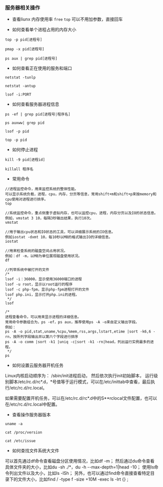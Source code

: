 ### 服务器相关操作

- 查看liunx 内存使用率
`free`  `top` 可以不用加参数，直接回车


- 如何查看单个进程占用的内存大小

```
top -p pid[进程号]

pmap -x pid[进程号]

ps aux | grep pid[进程号]
```

- 如何查看正在使用的服务和端口

```
netstat -tunlp

netstat -antup

lsof -i:PORT
```

- 如何查看服务器进程信息

```
ps -ef | grep pid[进程号|程序名]

ps auxww| grep pid

lsof -p pid

top -p pid
```

- 如何停止进程

```
kill -9 pid[进程id]

killall 程序名
```

- 常用命令

```
//进程监控命令，用来监控系统的整体性能。
可以显示系统负载，进程，cpu，内存，分页等信息，常用shift+m和shift+p来按memory和cpu使用对进程进行排序。
top

//系统监控命令，重点侧重于虚拟内存，也可以监控cpu，进程，内存分页以及IO的状态信息。
例如，vmstat 3 10，每隔3秒输出结果，执行10次。
vmstat

//用于输出cpu状态和IO状态的工具，可以详细展示系统的IO信息。
例如iostat -dxmt 10，每10秒以MB的格式输出IO的详细信息。
iostat

//用来检查系统的磁盘空间占用状况。
例如：df -m，以MB为单位展现磁盘使用状况。
df

//列举系统中被打开的文件
/*
lsof -i：36000，显示使用36000端口的进程
lsof -u root，显示以root运行的程序
lsof -c php-fpm，显示php-fpm进程打开的文件
lsof php.ini，显示打开php.ini的进程。
 */
lsof

/*
进程查看命令，可以用来显示进程的详细信息。
常用命令参数组合为，ps -ef，ps aux，推荐使用ps -A -o来自定义输出字段。
例如：
ps -A -o pid,stat,uname,%cpu,%mem,rss,args,lstart,etime |sort -k6,6 -rn，按所列字段输出并以第六个字段进行排序
ps -A -o comm |sort -k1 |uniq -c|sort -k1 -rn|head，列出运行实例最多的进程。
 */
ps
```

-  如何设置云服务器开机任务

Linux内核启动顺序为：
/sbin/init进程启动，
然后依次执行init初始脚本，
运行级别脚本/etc/rc.d/rc*.d，*号值等于运行模式，可以在/etc/inittab中查看，最后执行/etc/rc.d/rc.local。

如果需要配置开机任务，可以在/etc/rc.d/rc*.d中的S**rclocal文件配置，也可以在/etc/rc.d/rc.local中配置。

- 查看操作服务器版本

```
uname -a

cat /proc/version

cat /etc/issue

```

- 如何查找文件系统大文件

可以首先通过df命令查看磁盘分区使用情况，比如df -m；
然后通过du命令查看具体文件夹的大小，比如du -sh ./*，du -h --max-depth=1|head -10；
使用ls命令列出文件以及大小，比如ls -lSh；
另外，也可以通过find命令直接查看特定目录下的文件大小，比如find / -type f -size +10M -exec ls -lrt {} \;
